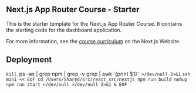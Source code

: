 ## Next.js App Router Course - Starter

This is the starter template for the Next.js App Router Course. It contains the starting code for the dashboard application.

For more information, see the [course curriculum](https://nextjs.org/learn) on the Next.js Website.

## Deployment
`kill `ps -ax | grep npm | grep -v grep | awk '{print $1}'` >/dev/null 2>&1`
`ssh mini << EOF
cd /Users/Shared/src/react_src/nextjs
npm run build
nohup npm run start </dev/null >/dev/null 2>&1 &
EOF`
